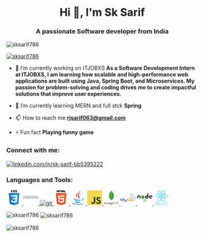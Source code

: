 <h1 align="center">Hi 👋, I'm Sk Sarif</h1>
<h3 align="center">A passionate Software developer from India</h3>

<p align="left"> <img src="https://komarev.com/ghpvc/?username=sksarif786&label=Profile%20views&color=0e75b6&style=flat" alt="sksarif786" /> </p>

<p align="left"> <a href="https://github.com/ryo-ma/github-profile-trophy"><img src="https://github-profile-trophy.vercel.app/?username=sksarif786" alt="sksarif786" /></a> </p>

- 🔭 I’m currently working on ITJOBXS **As a Software Development Intern at ITJOBXS, I am learning how scalable and high-performance web applications are built using Java, Spring Boot, and Microservices. My passion for problem-solving and coding drives me to create impactful solutions that improve user experiences.**

- 🌱 I’m currently learning MERN and full stck **Spring**

- 📫 How to reach me **rjsarif063@gmail.com**

- ⚡ Fun fact **Playing funny game**

<h3 align="left">Connect with me:</h3>
<p align="left">
<a href="https://linkedin.com/in/linkedin.com/in/sk-sarif-bb5395222" target="blank"><img align="center" src="https://raw.githubusercontent.com/rahuldkjain/github-profile-readme-generator/master/src/images/icons/Social/linked-in-alt.svg" alt="linkedin.com/in/sk-sarif-bb5395222" height="30" width="40" /></a>
</p>

<h3 align="left">Languages and Tools:</h3>
<p align="left"> <a href="https://www.w3schools.com/css/" target="_blank" rel="noreferrer"> <img src="https://raw.githubusercontent.com/devicons/devicon/master/icons/css3/css3-original-wordmark.svg" alt="css3" width="40" height="40"/> </a> <a href="https://expressjs.com" target="_blank" rel="noreferrer"> <img src="https://raw.githubusercontent.com/devicons/devicon/master/icons/express/express-original-wordmark.svg" alt="express" width="40" height="40"/> </a> <a href="https://git-scm.com/" target="_blank" rel="noreferrer"> <img src="https://www.vectorlogo.zone/logos/git-scm/git-scm-icon.svg" alt="git" width="40" height="40"/> </a> <a href="https://www.w3.org/html/" target="_blank" rel="noreferrer"> <img src="https://raw.githubusercontent.com/devicons/devicon/master/icons/html5/html5-original-wordmark.svg" alt="html5" width="40" height="40"/> </a> <a href="https://www.java.com" target="_blank" rel="noreferrer"> <img src="https://raw.githubusercontent.com/devicons/devicon/master/icons/java/java-original.svg" alt="java" width="40" height="40"/> </a> <a href="https://developer.mozilla.org/en-US/docs/Web/JavaScript" target="_blank" rel="noreferrer"> <img src="https://raw.githubusercontent.com/devicons/devicon/master/icons/javascript/javascript-original.svg" alt="javascript" width="40" height="40"/> </a> <a href="https://www.mongodb.com/" target="_blank" rel="noreferrer"> <img src="https://raw.githubusercontent.com/devicons/devicon/master/icons/mongodb/mongodb-original-wordmark.svg" alt="mongodb" width="40" height="40"/> </a> <a href="https://www.mysql.com/" target="_blank" rel="noreferrer"> <img src="https://raw.githubusercontent.com/devicons/devicon/master/icons/mysql/mysql-original-wordmark.svg" alt="mysql" width="40" height="40"/> </a> <a href="https://nodejs.org" target="_blank" rel="noreferrer"> <img src="https://raw.githubusercontent.com/devicons/devicon/master/icons/nodejs/nodejs-original-wordmark.svg" alt="nodejs" width="40" height="40"/> </a> <a href="https://reactjs.org/" target="_blank" rel="noreferrer"> <img src="https://raw.githubusercontent.com/devicons/devicon/master/icons/react/react-original-wordmark.svg" alt="react" width="40" height="40"/> </a> </p>

<p><img align="left" src="https://github-readme-stats.vercel.app/api/top-langs?username=sksarif786&show_icons=true&locale=en&layout=compact" alt="sksarif786" /></p>

<p>&nbsp;<img align="center" src="https://github-readme-stats.vercel.app/api?username=sksarif786&show_icons=true&locale=en" alt="sksarif786" /></p>

<p><img align="center" src="https://github-readme-streak-stats.herokuapp.com/?user=sksarif786&" alt="sksarif786" /></p>
